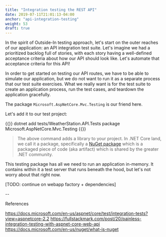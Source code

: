 ```yaml
---
title: "Integration testing the REST API"
date: 2019-07-11T21:01:13-04:00
anchor: "api-integration-testing"
weight: 53
draft: true
---
```


In the spirit of Outside-In testing approach, let's start on the outer reaches of our application: an API integration test
suite. Let's imagine we had a prioritized backlog full of stories, with each story having a well-defined 
acceptance criteria about how our API should look like. Let's automate that acceptance criteria for this API!

In order to get started on testing our API routes, we have to be able to simulate our application, but we do not want 
to run it as a separate process that our test suite exercises. What we really want is for the test suite to create an 
application process, run the test cases, and teardown the application gracefully.

The package `Microsoft.AspNetCore.Mvc.Testing` is our friend here.

Let's add it to our test project:

{{<highlight bash>}}
dotnet add tests/WeatherStation.API.Tests package Microsoft.AspNetCore.Mvc.Testing
{{</highlight>}}

> The above command adds a library to your project. In .NET Core land, we call it a package, specifically a [NuGet package](https://docs.microsoft.com/en-us/nuget/what-is-nuget)
> which is a packaged piece of code (aka artifact) which is shared by the greater .NET community.

This testing package has all we need to run an application in-memory. It contains within it a test server that runs
beneath the hood, but let's not worry about that right now.
 
[TODO: continue on webapp factory + dependencies]


--

References

https://docs.microsoft.com/en-us/aspnet/core/test/integration-tests?view=aspnetcore-2.2
https://fullstackmark.com/post/20/painless-integration-testing-with-aspnet-core-web-api
https://docs.microsoft.com/en-us/nuget/what-is-nuget



